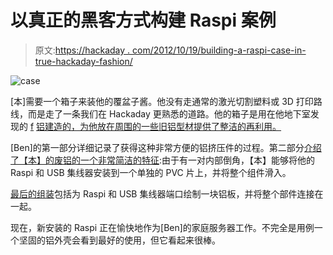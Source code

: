 # 以真正的黑客方式构建 Raspi 案例

> 原文:[https://hackaday . com/2012/10/19/building-a-raspi-case-in-true-hackaday-fashion/](https://hackaday.com/2012/10/19/building-a-raspi-case-in-true-hackaday-fashion/)

![](../Images/ea66f8bc1b92b41af6065c7bead1ab54.png "case")

[本]需要一个箱子来装他的覆盆子酱。他没有走通常的激光切割塑料或 3D 打印路线，而是走了一条我们在 Hackaday 更熟悉的道路。他的箱子是用在他地下室发现的 [f](http://moebiuslinux.sourceforge.net/hardwarehacks/raspi-alu-case/) [铝建造的，为他放在周围的一些旧铝型材提供了整洁的再利用。](http://moebiuslinux.sourceforge.net/hardwarehacks/raspi-alu-case/)

[Ben]的第一部分详细记录了获得这种非常方便的铝挤压件的过程。第二部分[介绍了【本】的废铝的一个非常简洁的特征](http://moebiuslinux.sourceforge.net/hardwarehacks/2-building-the-internal-base/):由于有一对内部倒角，【本】能够将他的 Raspi 和 USB 集线器安装到一个单独的 PVC 片上，并将整个组件滑入。

[最后的组装](http://moebiuslinux.sourceforge.net/hardwarehacks/4-final-assembly/)包括为 Raspi 和 USB 集线器端口绘制一块铝板，并将整个部件连接在一起。

现在，新安装的 Raspi 正在愉快地作为[Ben]的家庭服务器工作。不完全是用例一个坚固的铝外壳会看到最好的使用，但它看起来很棒。